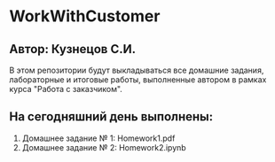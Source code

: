 # WorkWithCustomer

## Автор: Кузнецов С.И.

В этом репозитории будут выкладываться все домашние задания, лабораторные и итоговые работы, выполненные автором в рамках курса "Работа с заказчиком".

## На сегодняшний день выполнены:
1. Домашнее задание № 1: Homework1.pdf
2. Домашнее задание № 2: Homework2.ipynb
